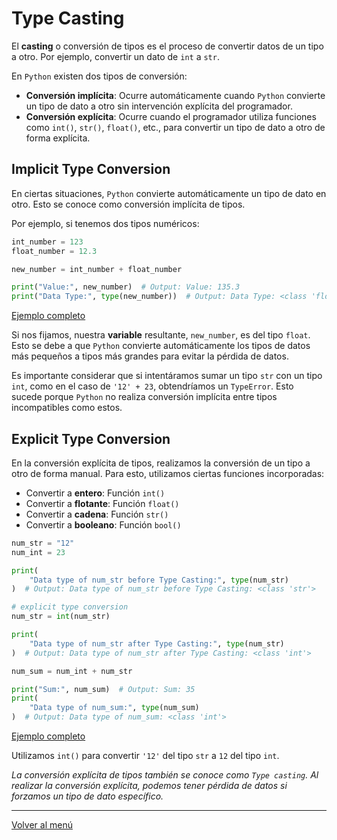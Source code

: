 # Type Casting

El **casting** o conversión de tipos es el proceso de convertir datos de un tipo a otro. Por ejemplo, convertir un dato de `int` a `str`.

En `Python` existen dos tipos de conversión:

- **Conversión implícita**: Ocurre automáticamente cuando `Python` convierte un tipo de dato a otro sin intervención explícita del programador.
- **Conversión explícita**: Ocurre cuando el programador utiliza funciones como `int()`, `str()`, `float()`, etc., para convertir un tipo de dato a otro de forma explícita.

## Implicit Type Conversion

En ciertas situaciones, `Python` convierte automáticamente un tipo de dato en otro. Esto se conoce como conversión implícita de tipos.

Por ejemplo, si tenemos dos tipos numéricos:

```python
int_number = 123
float_number = 12.3

new_number = int_number + float_number

print("Value:", new_number)  # Output: Value: 135.3
print("Data Type:", type(new_number))  # Output: Data Type: <class 'float'>
```

[Ejemplo completo](./xx-example-codes/0.4.1-implicit-type-conversion.py)

Si nos fijamos, nuestra **variable** resultante, `new_number`, es del tipo `float`. Esto se debe a que `Python` convierte automáticamente los tipos de datos más pequeños a tipos más grandes para evitar la pérdida de datos.

Es importante considerar que si intentáramos sumar un tipo `str` con un tipo `int`, como en el caso de `'12' + 23`, obtendríamos un `TypeError`. Esto sucede porque `Python` no realiza conversión implícita entre tipos incompatibles como estos.

## Explicit Type Conversion

En la conversión explícita de tipos, realizamos la conversión de un tipo a otro de forma manual. Para esto, utilizamos ciertas funciones incorporadas:

- Convertir a **entero**: Función `int()`
- Convertir a **flotante**: Función `float()`
- Convertir a **cadena**: Función `str()`
- Convertir a **booleano**: Función `bool()`

```python
num_str = "12"
num_int = 23

print(
    "Data type of num_str before Type Casting:", type(num_str)
)  # Output: Data type of num_str before Type Casting: <class 'str'>

# explicit type conversion
num_str = int(num_str)

print(
    "Data type of num_str after Type Casting:", type(num_str)
)  # Output: Data type of num_str after Type Casting: <class 'int'>

num_sum = num_int + num_str

print("Sum:", num_sum)  # Output: Sum: 35
print(
    "Data type of num_sum:", type(num_sum)
)  # Output: Data type of num_sum: <class 'int'>
```

[Ejemplo completo](./xx-example-codes/0.4.2-explicit-type-conversion.py)

Utilizamos `int()` para convertir `'12'` del tipo `str` a `12` del tipo `int`.

_La conversión explícita de tipos también se conoce como `Type casting`. Al realizar la conversión explícita, podemos tener pérdida de datos si forzamos un tipo de dato específico._

---

[Volver al menú](./0.0-Learn-the-basics.md)
